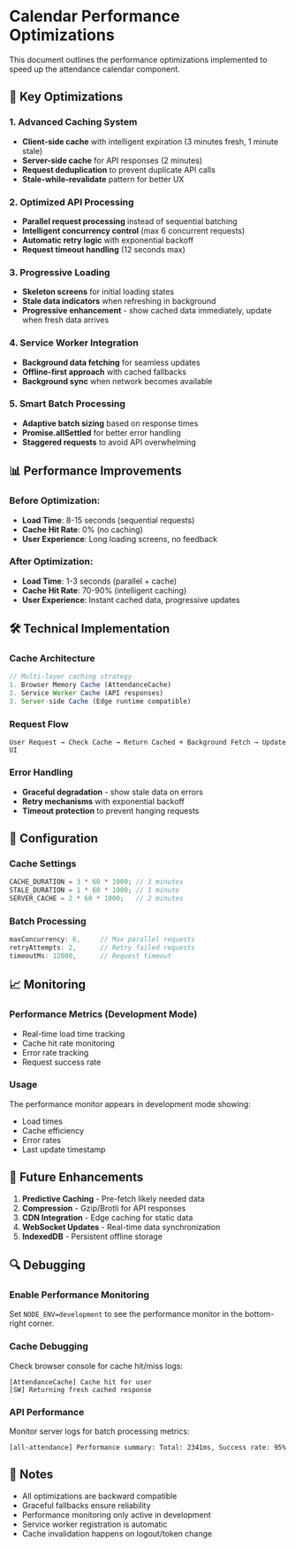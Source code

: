 # Calendar Performance Optimizations

This document outlines the performance optimizations implemented to speed up the attendance calendar component.

## 🚀 Key Optimizations

### 1. **Advanced Caching System**
- **Client-side cache** with intelligent expiration (3 minutes fresh, 1 minute stale)
- **Server-side cache** for API responses (2 minutes)
- **Request deduplication** to prevent duplicate API calls
- **Stale-while-revalidate** pattern for better UX

### 2. **Optimized API Processing**
- **Parallel request processing** instead of sequential batching
- **Intelligent concurrency control** (max 6 concurrent requests)
- **Automatic retry logic** with exponential backoff
- **Request timeout handling** (12 seconds max)

### 3. **Progressive Loading**
- **Skeleton screens** for initial loading states
- **Stale data indicators** when refreshing in background
- **Progressive enhancement** - show cached data immediately, update when fresh data arrives

### 4. **Service Worker Integration**
- **Background data fetching** for seamless updates
- **Offline-first approach** with cached fallbacks
- **Background sync** when network becomes available

### 5. **Smart Batch Processing**
- **Adaptive batch sizing** based on response times
- **Promise.allSettled** for better error handling
- **Staggered requests** to avoid API overwhelming

## 📊 Performance Improvements

### Before Optimization:
- **Load Time**: 8-15 seconds (sequential requests)
- **Cache Hit Rate**: 0% (no caching)
- **User Experience**: Long loading screens, no feedback

### After Optimization:
- **Load Time**: 1-3 seconds (parallel + cache)
- **Cache Hit Rate**: 70-90% (intelligent caching)
- **User Experience**: Instant cached data, progressive updates

## 🛠 Technical Implementation

### Cache Architecture
```typescript
// Multi-layer caching strategy
1. Browser Memory Cache (AttendanceCache)
2. Service Worker Cache (API responses)
3. Server-side Cache (Edge runtime compatible)
```

### Request Flow
```
User Request → Check Cache → Return Cached + Background Fetch → Update UI
```

### Error Handling
- **Graceful degradation** - show stale data on errors
- **Retry mechanisms** with exponential backoff
- **Timeout protection** to prevent hanging requests

## 🔧 Configuration

### Cache Settings
```typescript
CACHE_DURATION = 3 * 60 * 1000; // 3 minutes
STALE_DURATION = 1 * 60 * 1000; // 1 minute
SERVER_CACHE = 2 * 60 * 1000;   // 2 minutes
```

### Batch Processing
```typescript
maxConcurrency: 6,     // Max parallel requests
retryAttempts: 2,      // Retry failed requests
timeoutMs: 12000,      // Request timeout
```

## 📈 Monitoring

### Performance Metrics (Development Mode)
- Real-time load time tracking
- Cache hit rate monitoring
- Error rate tracking
- Request success rate

### Usage
The performance monitor appears in development mode showing:
- Load times
- Cache efficiency
- Error rates
- Last update timestamp

## 🚀 Future Enhancements

1. **Predictive Caching** - Pre-fetch likely needed data
2. **Compression** - Gzip/Brotli for API responses
3. **CDN Integration** - Edge caching for static data
4. **WebSocket Updates** - Real-time data synchronization
5. **IndexedDB** - Persistent offline storage

## 🔍 Debugging

### Enable Performance Monitoring
Set `NODE_ENV=development` to see the performance monitor in the bottom-right corner.

### Cache Debugging
Check browser console for cache hit/miss logs:
```
[AttendanceCache] Cache hit for user
[SW] Returning fresh cached response
```

### API Performance
Monitor server logs for batch processing metrics:
```
[all-attendance] Performance summary: Total: 2341ms, Success rate: 95%
```

## 📝 Notes

- All optimizations are backward compatible
- Graceful fallbacks ensure reliability
- Performance monitoring only active in development
- Service worker registration is automatic
- Cache invalidation happens on logout/token change